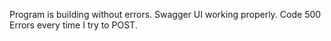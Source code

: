 Program is building without errors. Swagger UI working properly.
Code 500 Errors every time I try to POST.
